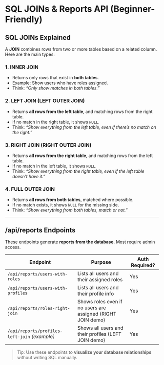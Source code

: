 # SQL JOINs & Reports API (Beginner-Friendly)

## SQL JOINs Explained

A **JOIN** combines rows from two or more tables based on a related column. Here are the main types:

### 1. INNER JOIN
- Returns only rows that exist in **both tables**.
- Example: Show users who have roles assigned.
- Think: *“Only show matches in both tables.”*

### 2. LEFT JOIN (LEFT OUTER JOIN)
- Returns **all rows from the left table**, and matching rows from the right table.
- If no match in the right table, it shows `NULL`.
- Think: *“Show everything from the left table, even if there’s no match on the right.”*

### 3. RIGHT JOIN (RIGHT OUTER JOIN)
- Returns **all rows from the right table**, and matching rows from the left table.
- If no match in the left table, it shows `NULL`.
- Think: *“Show everything from the right table, even if the left table doesn’t have it.”*

### 4. FULL OUTER JOIN
- Returns **all rows from both tables**, matched where possible.
- If no match exists, it shows `NULL` for the missing side.
- Think: *“Show everything from both tables, match or not.”*

---

## /api/reports Endpoints

These endpoints generate **reports from the database**. Most require admin access.

| Endpoint | Purpose | Auth Required? |
|----------|---------|----------------|
| `/api/reports/users-with-roles` | Lists all users and their assigned roles | Yes |
| `/api/reports/users-with-profiles` | Lists all users and their profile info | Yes |
| `/api/reports/roles-right-join` | Shows roles even if no users are assigned (RIGHT JOIN demo) | Yes |
| `/api/reports/profiles-left-join` *(example)* | Shows all users and their profiles (LEFT JOIN demo) | Yes |

> Tip: Use these endpoints to **visualize your database relationships** without writing SQL manually.
